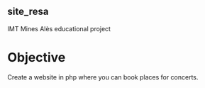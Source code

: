 ## site_resa

IMT Mines Alès educational project

# Objective

Create a website in php where you can book places for concerts.
